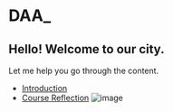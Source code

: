 # DAA_

## Hello! Welcome to our city.

Let me help you go through the content.
- [Introduction](./Introduction.md)
- [Course Reflection](https://apekshadambal.github.io/Course-Learning-Reflections/)
![image](https://github.com/user-attachments/assets/0ec3d1bd-c445-49f7-92b7-ecbc66c05152)
